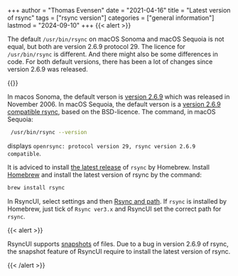 +++
author = "Thomas Evensen"
date = "2021-04-16"
title =  "Latest version of rsync"
tags = ["rsync version"]
categories = ["general information"]
lastmod = "2024-09-10"
+++
{{< alert >}}

The default `/usr/bin/rsync` on macOS Sonoma and macOS Sequoia is not equal, but both are version 2.6.9 protocol 29.
The licence for `/usr/bin/rsync` is different. And there might also be some differences in code. For both default versions,
there has been a lot of changes since version 2.6.9 was released.

{{</alert >}}

In macos Sonoma, the default verson is [version 2.6.9](https://download.samba.org/pub/rsync/NEWS#2.6.9) which was released
in November 2006. In macOS Sequoia, the default verson is a [version 2.6.9 compatible rsync](https://github.com/kristapsdz/openrsync),
based on the BSD-licence. The command, in macOS Sequoia:

```bash
 /usr/bin/rsync --version
 ```
 displays `openrsync: protocol version 29, rsync version 2.6.9 compatible`.

It is adviced to install [the latest release](https://download.samba.org/pub/rsync/NEWS) of `rsync` by Homebrew.
Install [Homebrew](https://brew.sh/) and install the latest version of rsync by the command:

```bash
brew install rsync
```

In RsyncUI, select settings and then [Rsync and path](/docs/settings/rsyncandpath/). If `rsync` is installed by Homebrew,
just tick of `Rsync ver3.x` and RsyncUI set the correct path for `rsync`.

{{< alert >}}

RsyncUI supports [snapshots](/docs/snapshots/) of files. Due to a bug in version 2.6.9 of rsync, the snapshot feature
of RsyncUI require to install the latest version of rsync.

{{< /alert >}}

